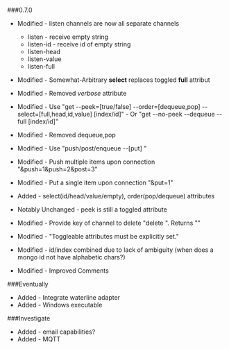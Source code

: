 ###0.7.0
- Modified - listen channels are now all separate channels
    - listen - receive empty string
    - listen-id - receive id of empty string
    - listen-head
    - listen-value
    - listen-full

- Modified - Somewhat-Arbitrary __select__ replaces toggled __full__ attribut
- Modified - Removed _verbose_ attribute
- Modified - Use "get
                    --peek=[true/false] --order=[dequeue,pop]
                    --select=[full,head,id,value] [index/id]"
           - Or "get
                    --no-peek --dequeue
                    --full [index/id]"
- Modified - Removed dequeue,pop
- Modified - Use "push/post/enqueue --[put] <value>"
- Modified - Push multiple items upon connection "<host>&push=1&push=2&post=3"
- Modified - Put a single item upon connection "<host>&put=1"
- Added - select(id/head/value/empty), order(pop/dequeue) attributes
- Notably Unchanged - peek is still a toggled attribute
- Modified - Provide key of channel to delete "delete <key>". Returns ""
- Modified - "Toggleable attributes must be explicitly set."
- Modified - id/index combined due to lack of ambiguity
    (when does a mongo id not have alphabetic chars?)
- Modified - Improved Comments

###Eventually

- Added - Integrate waterline adapter
- Added - Windows executable

###Investigate
- Added - email capabilities?
- Added - MQTT
